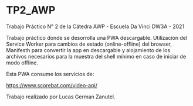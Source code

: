 # TP2_AWP

 Trabajo Práctico N° 2 de la Cátedra AWP - Escuela Da Vinci DW3A - 2021

Trabajo práctico donde se desorrolla una PWA  descargable.
Utilización del Service Worker para  cambios de estado (online-offline) del browser, Manifesth para convertir la app en descargable y alojamiento de los archivos necesarios para la muestra del shell mínimo en caso de iniciar de modo offline.


Esta PWA consume los servicios de:

 https://www.scorebat.com/video-api/

Trabajo realizado por Lucas German Zanutel.
